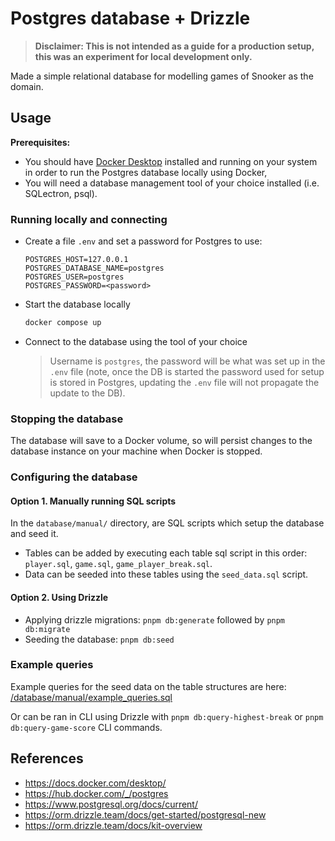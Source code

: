 # Postgres database + Drizzle

> **Disclaimer: This is not intended as a guide for a production setup, this was an experiment for local development only.**

Made a simple relational database for modelling games of Snooker as the domain.

## Usage

**Prerequisites:**

- You should have [Docker Desktop](https://docs.docker.com/desktop/) installed and running on your system in order to run the Postgres database locally using Docker,
- You will need a database management tool of your choice installed (i.e. SQLectron, psql).

### Running locally and connecting

- Create a file `.env` and set a password for Postgres to use:

  ```env
  POSTGRES_HOST=127.0.0.1
  POSTGRES_DATABASE_NAME=postgres
  POSTGRES_USER=postgres
  POSTGRES_PASSWORD=<password>
  ```

- Start the database locally

  ```sh
  docker compose up
  ```

- Connect to the database using the tool of your choice
  > Username is `postgres`, the password will be what was set up in the `.env` file (note, once the DB is started the password used for setup is stored in Postgres, updating the `.env` file will not propagate the update to the DB).

### Stopping the database

The database will save to a Docker volume, so will persist changes to the database instance on your machine when Docker is stopped.

### Configuring the database

#### Option 1. Manually running SQL scripts

In the `database/manual/` directory, are SQL scripts which setup the database and seed it.

- Tables can be added by executing each table sql script in this order: `player.sql`, `game.sql`, `game_player_break.sql`.
- Data can be seeded into these tables using the `seed_data.sql` script.

#### Option 2. Using Drizzle

- Applying drizzle migrations: `pnpm db:generate` followed by `pnpm db:migrate`
- Seeding the database: `pnpm db:seed`

### Example queries

Example queries for the seed data on the table structures are here:
[/database/manual/example_queries.sql](./database/manual/example_queries.sql)

Or can be ran in CLI using Drizzle with `pnpm db:query-highest-break` or `pnpm db:query-game-score` CLI commands.

## References

- https://docs.docker.com/desktop/
- https://hub.docker.com/_/postgres
- https://www.postgresql.org/docs/current/
- https://orm.drizzle.team/docs/get-started/postgresql-new
- https://orm.drizzle.team/docs/kit-overview
